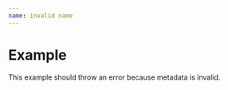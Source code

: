 ```yaml
---
name: invalid name
---
```


# Example

This example should throw an error because metadata is invalid.
